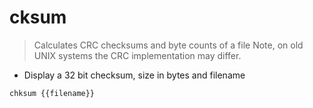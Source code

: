 # cksum

> Calculates CRC checksums and byte counts of a file
> Note, on old UNIX systems the CRC implementation may differ. 

- Display a 32 bit checksum, size in bytes and filename

`chksum {{filename}}`
